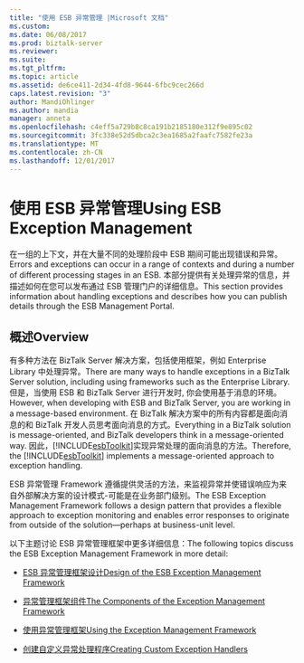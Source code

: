 ```yaml
---
title: "使用 ESB 异常管理 |Microsoft 文档"
ms.custom: 
ms.date: 06/08/2017
ms.prod: biztalk-server
ms.reviewer: 
ms.suite: 
ms.tgt_pltfrm: 
ms.topic: article
ms.assetid: de6ce411-2d34-4fd8-9644-6fbc9cec266d
caps.latest.revision: "3"
author: MandiOhlinger
ms.author: mandia
manager: anneta
ms.openlocfilehash: c4eff5a729b8c8ca191b2185180e312f9e895c02
ms.sourcegitcommit: 3fc338e52d5dbca2c3ea1685a2faafc7582fe23a
ms.translationtype: MT
ms.contentlocale: zh-CN
ms.lasthandoff: 12/01/2017
---
```

# <a name="using-esb-exception-management"></a><span data-ttu-id="2a73b-102">使用 ESB 异常管理</span><span class="sxs-lookup"><span data-stu-id="2a73b-102">Using ESB Exception Management</span></span>
<span data-ttu-id="2a73b-103">在一组的上下文，并在大量不同的处理阶段中 ESB 期间可能出现错误和异常。</span><span class="sxs-lookup"><span data-stu-id="2a73b-103">Errors and exceptions can occur in a range of contexts and during a number of different processing stages in an ESB.</span></span> <span data-ttu-id="2a73b-104">本部分提供有关处理异常的信息，并描述如何在您可以发布通过 ESB 管理门户的详细信息。</span><span class="sxs-lookup"><span data-stu-id="2a73b-104">This section provides information about handling exceptions and describes how you can publish details through the ESB Management Portal.</span></span>  
  
## <a name="overview"></a><span data-ttu-id="2a73b-105">概述</span><span class="sxs-lookup"><span data-stu-id="2a73b-105">Overview</span></span>  
 <span data-ttu-id="2a73b-106">有多种方法在 BizTalk Server 解决方案，包括使用框架，例如 Enterprise Library 中处理异常。</span><span class="sxs-lookup"><span data-stu-id="2a73b-106">There are many ways to handle exceptions in a BizTalk Server solution, including using frameworks such as the Enterprise Library.</span></span> <span data-ttu-id="2a73b-107">但是，当使用 ESB 和 BizTalk Server 进行开发时, 你会使用基于消息的环境。</span><span class="sxs-lookup"><span data-stu-id="2a73b-107">However, when developing with ESB and BizTalk Server, you are working in a message-based environment.</span></span> <span data-ttu-id="2a73b-108">在 BizTalk 解决方案中的所有内容都是面向消息的和 BizTalk 开发人员思考面向消息的方式。</span><span class="sxs-lookup"><span data-stu-id="2a73b-108">Everything in a BizTalk solution is message-oriented, and BizTalk developers think in a message-oriented way.</span></span> <span data-ttu-id="2a73b-109">因此，[!INCLUDE[esbToolkit](../includes/esbtoolkit-md.md)]实现异常处理的面向消息的方法。</span><span class="sxs-lookup"><span data-stu-id="2a73b-109">Therefore, the [!INCLUDE[esbToolkit](../includes/esbtoolkit-md.md)] implements a message-oriented approach to exception handling.</span></span>  
  
 <span data-ttu-id="2a73b-110">ESB 异常管理 Framework 遵循提供灵活的方法，来监视异常并使错误响应为来自外部解决方案的设计模式-可能是在业务部门级别。</span><span class="sxs-lookup"><span data-stu-id="2a73b-110">The ESB Exception Management Framework follows a design pattern that provides a flexible approach to exception monitoring and enables error responses to originate from outside of the solution—perhaps at business-unit level.</span></span>  
  
 <span data-ttu-id="2a73b-111">以下主题讨论 ESB 异常管理框架中更多详细信息：</span><span class="sxs-lookup"><span data-stu-id="2a73b-111">The following topics discuss the ESB Exception Management Framework in more detail:</span></span>  
  
-   [<span data-ttu-id="2a73b-112">ESB 异常管理框架设计</span><span class="sxs-lookup"><span data-stu-id="2a73b-112">Design of the ESB Exception Management Framework</span></span>](../esb-toolkit/design-of-the-esb-exception-management-framework.md)  
  
-   [<span data-ttu-id="2a73b-113">异常管理框架组件</span><span class="sxs-lookup"><span data-stu-id="2a73b-113">The Components of the Exception Management Framework</span></span>](../esb-toolkit/the-components-of-the-exception-management-framework.md)  
  
-   [<span data-ttu-id="2a73b-114">使用异常管理框架</span><span class="sxs-lookup"><span data-stu-id="2a73b-114">Using the Exception Management Framework</span></span>](../esb-toolkit/using-the-exception-management-framework.md)  
  
-   [<span data-ttu-id="2a73b-115">创建自定义异常处理程序</span><span class="sxs-lookup"><span data-stu-id="2a73b-115">Creating Custom Exception Handlers</span></span>](../esb-toolkit/creating-custom-exception-handlers.md)
